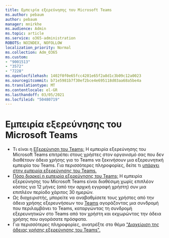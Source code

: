 ```yaml
---
title: Εμπειρία εξερεύνησης του Microsoft Teams
ms.author: pebaum
author: pebaum
manager: mnirkhe
ms.audience: Admin
ms.topic: article
ms.service: o365-administration
ROBOTS: NOINDEX, NOFOLLOW
localization_priority: Normal
ms.collection: Adm_O365
ms.custom:
- "9001513"
- "3572"
- "7228"
ms.openlocfilehash: 1402f0f0e65fcc4201e65f2a8d1c3b09c12a0023
ms.sourcegitcommit: b71e5981b7f30ef2bce4e695118d03aa68a5be4a
ms.translationtype: MT
ms.contentlocale: el-GR
ms.lasthandoff: 03/05/2021
ms.locfileid: "50480719"
---
```

# <a name="microsoft-teams-exploratory-experience"></a>Εμπειρία εξερεύνησης του Microsoft Teams

- Τι είναι η [Εξερεύνηση του Teams;](https://docs.microsoft.com/microsoftteams/teams-exploratory) Η εμπειρία εξερεύνησης του Microsoft Teams επιτρέπει στους χρήστες στον οργανισμό σας που δεν διαθέτουν άδεια χρήσης για το Teams να ξεκινήσουν μια εξερευνητική εμπειρία του Teams. Για περισσότερες πληροφορίες, δείτε τι [υπάρχει στην εμπειρία εξερεύνησης του Teams.](https://docs.microsoft.com/microsoftteams/teams-exploratory#whats-in-the-teams-exploratory-experience)
- [Πόσο διαρκεί η εμπειρία εξερεύνησης του Teams;](https://docs.microsoft.com/microsoftteams/teams-exploratory#how-long-does-the-teams-exploratory-experience-last) Η εμπειρία εξερεύνησης του Microsoft Teams είναι διαθέσιμη χωρίς επιπλέον κόστος για 12 μήνες (από την αρχική εγγραφή χρήστη) συν μια επιπλέον περίοδο χάριτος 30 ημερών.
- Ως διαχειριστής, μπορείτε να αναβαθμίσετε τους χρήστες από την άδεια χρήσης εξερευνήσεων του [Teams](https://docs.microsoft.com/microsoftteams/teams-exploratory#upgrade-users-from-the-teams-exploratory-license) αγοράζοντας μια συνδρομή που περιλαμβάνει το Teams, καταργώντας τη συνδρομή εξερευνητικών στο Teams από τον χρήστη και εκχωρώντας την άδεια χρήσης που αγοράσατε πρόσφατα.
- Για περισσότερες πληροφορίες, ανατρέξτε στο θέμα ["Διαχείριση της άδειας χρήσης εξερεύνησης του Teams".](https://docs.microsoft.com/microsoftteams/teams-exploratory)
